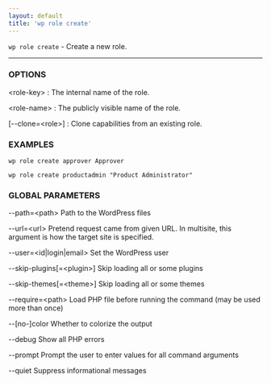 ```yaml
---
layout: default
title: 'wp role create'
---
```


`wp role create` - Create a new role.

<hr />

### OPTIONS

&lt;role-key&gt;
: The internal name of the role.

&lt;role-name&gt;
: The publicly visible name of the role.

[\--clone=&lt;role&gt;]
: Clone capabilities from an existing role.

### EXAMPLES

    wp role create approver Approver

    wp role create productadmin "Product Administrator"

### GLOBAL PARAMETERS

  \--path=&lt;path&gt;
      Path to the WordPress files

  \--url=&lt;url&gt;
      Pretend request came from given URL. In multisite, this argument is how the target site is specified.

  \--user=&lt;id|login|email&gt;
      Set the WordPress user

  \--skip-plugins[=&lt;plugin&gt;]
      Skip loading all or some plugins

  \--skip-themes[=&lt;theme&gt;]
      Skip loading all or some themes

  \--require=&lt;path&gt;
      Load PHP file before running the command (may be used more than once)

  \--[no-]color
      Whether to colorize the output

  \--debug
      Show all PHP errors

  \--prompt
      Prompt the user to enter values for all command arguments

  \--quiet
      Suppress informational messages



